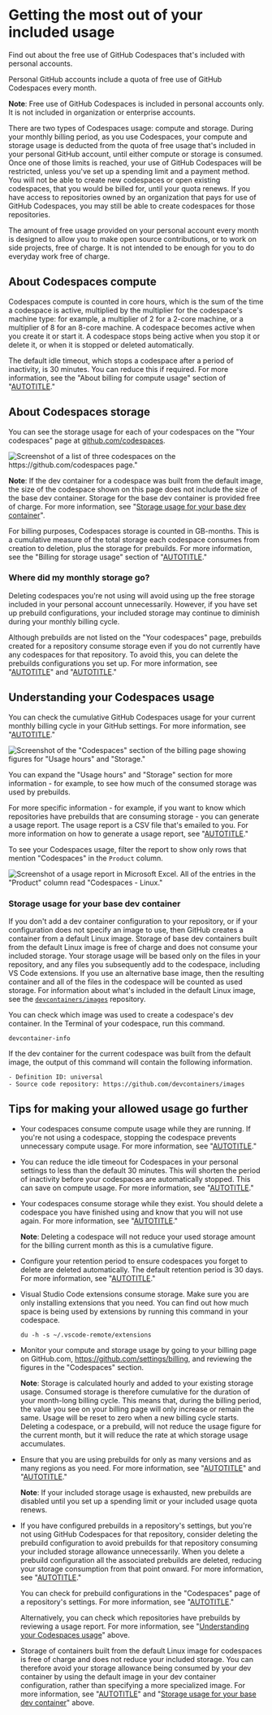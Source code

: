 # Getting the most out of your included usage

Find out about the free use of GitHub Codespaces that's included with personal accounts.

Personal GitHub accounts include a quota of free use of GitHub Codespaces every month.

<div class="ghd-spotlight ghd-spotlight-note border rounded-1 my-3 p-3 f5 color-border-accent-emphasis color-bg-accent">

**Note**: Free use of GitHub Codespaces is included in personal accounts only. It is not included in organization or enterprise accounts.

</div>

There are two types of Codespaces usage: compute and storage. During your monthly billing period, as you use Codespaces, your compute and storage usage is deducted from the quota of free usage that's included in your personal GitHub account, until either compute or storage is consumed. Once one of those limits is reached, your use of GitHub Codespaces will be restricted, unless you've set up a spending limit and a payment method. You will not be able to create new codespaces or open existing codespaces, that you would be billed for, until your quota renews. If you have access to repositories owned by an organization that pays for use of GitHub Codespaces, you may still be able to create codespaces for those repositories.

The amount of free usage provided on your personal account every month is designed to allow you to make open source contributions, or to work on side projects, free of charge. It is not intended to be enough for you to do everyday work free of charge.

## About Codespaces compute

Codespaces compute is counted in core hours, which is the sum of the time a codespace is active, multiplied by the multiplier for the codespace's machine type: for example, a multiplier of 2 for a 2-core machine, or a multiplier of 8 for an 8-core machine. A codespace becomes active when you create it or start it. A codespace stops being active when you stop it or delete it, or when it is stopped or deleted automatically.

The default idle timeout, which stops a codespace after a period of inactivity, is 30 minutes. You can reduce this if required. For more information, see the "About billing for compute usage" section of "[AUTOTITLE](/billing/managing-billing-for-github-codespaces/about-billing-for-github-codespaces#about-billing-for-compute-usage)."

## About Codespaces storage

You can see the storage usage for each of your codespaces on the "Your codespaces" page at [github.com/codespaces](https://github.com/codespaces).

![Screenshot of a list of three codespaces on the https://github.com/codespaces page."](/assets/images/help/codespaces/your-codespaces-list.png)

<div class="ghd-spotlight ghd-spotlight-note border rounded-1 my-3 p-3 f5 color-border-accent-emphasis color-bg-accent">

**Note**: If the dev container for a codespace was built from the default image, the size of the codespace shown on this page does not include the size of the base dev container. Storage for the base dev container is provided free of charge. For more information, see "[Storage usage for your base dev container](#storage-usage-for-your-base-dev-container)".

</div>

For billing purposes, Codespaces storage is counted in GB-months. This is a cumulative measure of the total storage each codespace consumes from creation to deletion, plus the storage for prebuilds. For more information, see the "Billing for storage usage" section of "[AUTOTITLE](/billing/managing-billing-for-github-codespaces/about-billing-for-github-codespaces#about-billing-for-storage-usage)."

### Where did my monthly storage go?

Deleting codespaces you're not using will avoid using up the free storage included in your personal account unnecessarily. However, if you have set up prebuild configurations, your included storage may continue to diminish during your monthly billing cycle.

Although prebuilds are not listed on the "Your codespaces" page, prebuilds created for a repository consume storage even if you do not currently have any codespaces for that repository. To avoid this, you can delete the prebuilds configurations you set up. For more information, see "[AUTOTITLE](/codespaces/prebuilding-your-codespaces/about-github-codespaces-prebuilds)" and "[AUTOTITLE](/codespaces/prebuilding-your-codespaces/managing-prebuilds#deleting-a-prebuild-configuration)."

## Understanding your Codespaces usage

You can check the cumulative GitHub Codespaces usage for your current monthly billing cycle in your GitHub settings. For more information, see "[AUTOTITLE](/billing/managing-billing-for-github-codespaces/viewing-your-github-codespaces-usage)."

![Screenshot of the "Codespaces" section of the billing page showing figures for "Usage hours" and "Storage."](/assets/images/help/codespaces/view-personal-usage-collapsed.png)

You can expand the "Usage hours" and "Storage" section for more information - for example, to see how much of the consumed storage was used by prebuilds.

For more specific information - for example, if you want to know which repositories have prebuilds that are consuming storage - you can generate a usage report. The usage report is a CSV file that's emailed to you. For more information on how to generate a usage report, see "[AUTOTITLE](/billing/managing-billing-for-github-codespaces/viewing-your-github-codespaces-usage)."

To see your Codespaces usage, filter the report to show only rows that mention "Codespaces" in the `Product` column.

![Screenshot of a usage report in Microsoft Excel. All of the entries in the "Product" column read "Codespaces - Linux."](/assets/images/help/codespaces/usage-report-personal-account.png)

### Storage usage for your base dev container

If you don't add a dev container configuration to your repository, or if your configuration does not specify an image to use, then GitHub creates a container from a default Linux image. Storage of base dev containers built from the default Linux image is free of charge and does not consume your included storage. Your storage usage will be based only on the files in your repository, and any files you subsequently add to the codespace, including VS Code extensions. If you use an alternative base image, then the resulting container and all of the files in the codespace will be counted as used storage. For information about what's included in the default Linux image, see the [`devcontainers/images`](https://github.com/devcontainers/images/tree/main/src/universal) repository.

You can check which image was used to create a codespace's dev container. In the Terminal of your codespace, run this command.

```shell copy
devcontainer-info
```

If the dev container for the current codespace was built from the default image, the output of this command will contain the following information.

```shell
- Definition ID: universal
- Source code repository: https://github.com/devcontainers/images
```

## Tips for making your allowed usage go further

- Your codespaces consume compute usage while they are running. If you're not using a codespace, stopping the codespace prevents unnecessary compute usage. For more information, see "[AUTOTITLE](/codespaces/developing-in-a-codespace/stopping-and-starting-a-codespace)."
- You can reduce the idle timeout for Codespaces in your personal settings to less than the default 30 minutes. This will shorten the period of inactivity before your codespaces are automatically stopped. This can save on compute usage. For more information, see "[AUTOTITLE](/codespaces/customizing-your-codespace/setting-your-timeout-period-for-github-codespaces)."
- Your codespaces consume storage while they exist. You should delete a codespace you have finished using and know that you will not use again. For more information, see "[AUTOTITLE](/codespaces/developing-in-a-codespace/deleting-a-codespace)."
  <div class="ghd-spotlight ghd-spotlight-note border rounded-1 my-3 p-3 f5 color-border-accent-emphasis color-bg-accent">

  **Note**: Deleting a codespace will not reduce your used storage amount for the billing current month as this is a cumulative figure.

  </div>
- Configure your retention period to ensure codespaces you forget to delete are deleted automatically. The default retention period is 30 days. For more information, see "[AUTOTITLE](/codespaces/customizing-your-codespace/configuring-automatic-deletion-of-your-codespaces)."
- Visual Studio Code extensions consume storage. Make sure you are only installing extensions that you need. You can find out how much space is being used by extensions by running this command in your codespace.

  ```shell copy
  du -h -s ~/.vscode-remote/extensions
  ```

- Monitor your compute and storage usage by going to your billing page on GitHub.com, https://github.com/settings/billing, and reviewing the figures in the "Codespaces" section.
  <div class="ghd-spotlight ghd-spotlight-note border rounded-1 my-3 p-3 f5 color-border-accent-emphasis color-bg-accent">

  **Note**: Storage is calculated hourly and added to your existing storage usage. Consumed storage is therefore cumulative for the duration of your month-long billing cycle. This means that, during the billing period, the value you see on your billing page will only increase or remain the same. Usage will be reset to zero when a new billing cycle starts. Deleting a codespace, or a prebuild, will not reduce the usage figure for the current month, but it will reduce the rate at which storage usage accumulates.

  </div>
- Ensure that you are using prebuilds for only as many versions and as many regions as you need. For more information, see "[AUTOTITLE](/codespaces/prebuilding-your-codespaces/about-github-codespaces-prebuilds)" and "[AUTOTITLE](/billing/managing-billing-for-github-codespaces/about-billing-for-github-codespaces#about-billing-for-codespaces-prebuilds)."
  <div class="ghd-spotlight ghd-spotlight-note border rounded-1 my-3 p-3 f5 color-border-accent-emphasis color-bg-accent">

  **Note**: If your included storage usage is exhausted, new prebuilds are disabled until you set up a spending limit or your included usage quota renews.

  </div>
- If you have configured prebuilds in a repository's settings, but you're not using GitHub Codespaces for that repository, consider deleting the prebuild configuration to avoid prebuilds for that repository consuming your included storage allowance unnecessarily. When you delete a prebuild configuration all the associated prebuilds are deleted, reducing your storage consumption from that point onward. For more information, see "[AUTOTITLE](/codespaces/prebuilding-your-codespaces/managing-prebuilds#deleting-a-prebuild-configuration)."

  You can check for prebuild configurations in the "Codespaces" page of a repository's settings. For more information, see "[AUTOTITLE](/codespaces/prebuilding-your-codespaces/configuring-prebuilds#configuring-prebuilds)."

  Alternatively, you can check which repositories have prebuilds by reviewing a usage report. For more information, see "[Understanding your Codespaces usage](#understanding-your-codespaces-usage)" above.
- Storage of containers built from the default Linux image for codespaces is free of charge and does not reduce your included storage. You can therefore avoid your storage allowance being consumed by your dev container by using the default image in your dev container configuration, rather than specifying a more specialized image. For more information, see "[AUTOTITLE](/codespaces/setting-up-your-project-for-codespaces/adding-a-dev-container-configuration/introduction-to-dev-containers#using-the-default-dev-container-configuration)" and "[Storage usage for your base dev container](#storage-usage-for-your-base-dev-container)" above.
